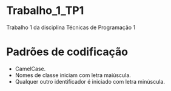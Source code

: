 # Trabalho_1_TP1
Trabalho 1 da disciplina Técnicas de Programação 1

# Padrões de codificação
 - CamelCase.
 - Nomes de classe iniciam com letra maiúscula.
 - Qualquer outro identificador é iniciado com letra minúscula.